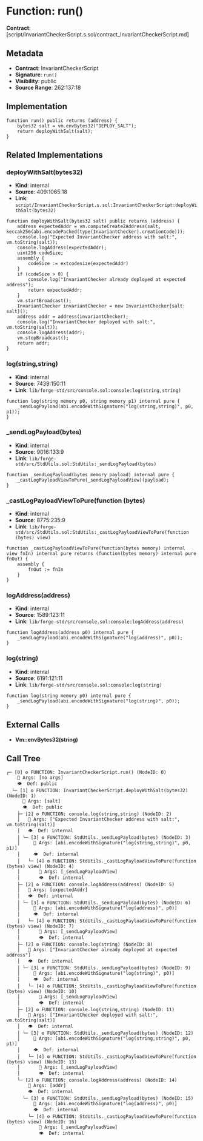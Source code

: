 # Function: run()

**Contract**: [script/InvariantCheckerScript.s.sol/contract_InvariantCheckerScript.md]

## Metadata

- **Contract**: InvariantCheckerScript
- **Signature**: `run()`
- **Visibility**: public
- **Source Range**: 262:137:18

## Implementation

```solidity
function run() public returns (address) {
    bytes32 salt = vm.envBytes32("DEPLOY_SALT");
    return deployWithSalt(salt);
}
```

## Related Implementations

### deployWithSalt(bytes32)

- **Kind**: internal
- **Source**: 409:1065:18
- **Link**: `script/InvariantCheckerScript.s.sol:InvariantCheckerScript:deployWithSalt(bytes32)`

```solidity
function deployWithSalt(bytes32 salt) public returns (address) {
    address expectedAddr = vm.computeCreate2Address(salt, keccak256(abi.encodePacked(type(InvariantChecker).creationCode)));
    console.log("Expected InvariantChecker address with salt:", vm.toString(salt));
    console.logAddress(expectedAddr);
    uint256 codeSize;
    assembly {
        codeSize := extcodesize(expectedAddr)
    }
    if (codeSize > 0) {
        console.log("InvariantChecker already deployed at expected address");
        return expectedAddr;
    }
    vm.startBroadcast();
    InvariantChecker invariantChecker = new InvariantChecker{salt: salt}();
    address addr = address(invariantChecker);
    console.log("InvariantChecker deployed with salt:", vm.toString(salt));
    console.logAddress(addr);
    vm.stopBroadcast();
    return addr;
}
```

### log(string,string)

- **Kind**: internal
- **Source**: 7439:150:11
- **Link**: `lib/forge-std/src/console.sol:console:log(string,string)`

```solidity
function log(string memory p0, string memory p1) internal pure {
    _sendLogPayload(abi.encodeWithSignature("log(string,string)", p0, p1));
}
```

### _sendLogPayload(bytes)

- **Kind**: internal
- **Source**: 9016:133:9
- **Link**: `lib/forge-std/src/StdUtils.sol:StdUtils:_sendLogPayload(bytes)`

```solidity
function _sendLogPayload(bytes memory payload) internal pure {
    _castLogPayloadViewToPure(_sendLogPayloadView)(payload);
}
```

### _castLogPayloadViewToPure(function (bytes)

- **Kind**: internal
- **Source**: 8775:235:9
- **Link**: `lib/forge-std/src/StdUtils.sol:StdUtils:_castLogPayloadViewToPure(function (bytes) view)`

```solidity
function _castLogPayloadViewToPure(function(bytes memory) internal view fnIn) internal pure returns (function(bytes memory) internal pure fnOut) {
    assembly {
        fnOut := fnIn
    }
}
```

### logAddress(address)

- **Kind**: internal
- **Source**: 1589:123:11
- **Link**: `lib/forge-std/src/console.sol:console:logAddress(address)`

```solidity
function logAddress(address p0) internal pure {
    _sendLogPayload(abi.encodeWithSignature("log(address)", p0));
}
```

### log(string)

- **Kind**: internal
- **Source**: 6191:121:11
- **Link**: `lib/forge-std/src/console.sol:console:log(string)`

```solidity
function log(string memory p0) internal pure {
    _sendLogPayload(abi.encodeWithSignature("log(string)", p0));
}
```

## External Calls

- **Vm::envBytes32(string)**

## Call Tree

```
┌─ [0] ⚙️ FUNCTION: InvariantCheckerScript.run() (NodeID: 0)
    💬 Args: [no args]
    👁️  Def: public
  └─ [1] ⚙️ FUNCTION: InvariantCheckerScript.deployWithSalt(bytes32) (NodeID: 1)
      💬 Args: [salt]
      👁️  Def: public
    ├─ [2] ⚙️ FUNCTION: console.log(string,string) (NodeID: 2)
    │   💬 Args: ["Expected InvariantChecker address with salt:", vm.toString(salt)]
    │   👁️  Def: internal
    │ └─ [3] ⚙️ FUNCTION: StdUtils._sendLogPayload(bytes) (NodeID: 3)
    │     💬 Args: [abi.encodeWithSignature("log(string,string)", p0, p1)]
    │     👁️  Def: internal
    │   └─ [4] ⚙️ FUNCTION: StdUtils._castLogPayloadViewToPure(function (bytes) view) (NodeID: 4)
    │       💬 Args: [_sendLogPayloadView]
    │       👁️  Def: internal
    ├─ [2] ⚙️ FUNCTION: console.logAddress(address) (NodeID: 5)
    │   💬 Args: [expectedAddr]
    │   👁️  Def: internal
    │ └─ [3] ⚙️ FUNCTION: StdUtils._sendLogPayload(bytes) (NodeID: 6)
    │     💬 Args: [abi.encodeWithSignature("log(address)", p0)]
    │     👁️  Def: internal
    │   └─ [4] ⚙️ FUNCTION: StdUtils._castLogPayloadViewToPure(function (bytes) view) (NodeID: 7)
    │       💬 Args: [_sendLogPayloadView]
    │       👁️  Def: internal
    ├─ [2] ⚙️ FUNCTION: console.log(string) (NodeID: 8)
    │   💬 Args: ["InvariantChecker already deployed at expected address"]
    │   👁️  Def: internal
    │ └─ [3] ⚙️ FUNCTION: StdUtils._sendLogPayload(bytes) (NodeID: 9)
    │     💬 Args: [abi.encodeWithSignature("log(string)", p0)]
    │     👁️  Def: internal
    │   └─ [4] ⚙️ FUNCTION: StdUtils._castLogPayloadViewToPure(function (bytes) view) (NodeID: 10)
    │       💬 Args: [_sendLogPayloadView]
    │       👁️  Def: internal
    ├─ [2] ⚙️ FUNCTION: console.log(string,string) (NodeID: 11)
    │   💬 Args: ["InvariantChecker deployed with salt:", vm.toString(salt)]
    │   👁️  Def: internal
    │ └─ [3] ⚙️ FUNCTION: StdUtils._sendLogPayload(bytes) (NodeID: 12)
    │     💬 Args: [abi.encodeWithSignature("log(string,string)", p0, p1)]
    │     👁️  Def: internal
    │   └─ [4] ⚙️ FUNCTION: StdUtils._castLogPayloadViewToPure(function (bytes) view) (NodeID: 13)
    │       💬 Args: [_sendLogPayloadView]
    │       👁️  Def: internal
    └─ [2] ⚙️ FUNCTION: console.logAddress(address) (NodeID: 14)
        💬 Args: [addr]
        👁️  Def: internal
      └─ [3] ⚙️ FUNCTION: StdUtils._sendLogPayload(bytes) (NodeID: 15)
          💬 Args: [abi.encodeWithSignature("log(address)", p0)]
          👁️  Def: internal
        └─ [4] ⚙️ FUNCTION: StdUtils._castLogPayloadViewToPure(function (bytes) view) (NodeID: 16)
            💬 Args: [_sendLogPayloadView]
            👁️  Def: internal
```
